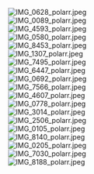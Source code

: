 ![IMG_0628_polarr.jpeg](https://cdn.nlark.com/yuque/0/2022/jpeg/296173/1669001643859-d3c70bf8-b50b-42f2-acf4-6659cc236f31.jpeg#averageHue=%238d9594&from=url&id=PTFl8&name=IMG_0628_polarr.jpeg&originHeight=2048&originWidth=1152&originalType=binary&ratio=1&rotation=0&showTitle=false&size=996620&status=done&style=none&title=)<br />![IMG_0089_polarr.jpeg](https://cdn.nlark.com/yuque/0/2022/jpeg/296173/1669001648163-d1dffd75-bd34-4f17-8633-0a1852ccf40d.jpeg#averageHue=%235d615c&from=url&id=mpH9Z&name=IMG_0089_polarr.jpeg&originHeight=2048&originWidth=1152&originalType=binary&ratio=1&rotation=0&showTitle=false&size=1073779&status=done&style=none&title=)<br />![IMG_4593_polarr.jpeg](https://cdn.nlark.com/yuque/0/2022/jpeg/296173/1669001650534-c2c8cbf6-a991-45cc-b6b0-ebb43595f9b5.jpeg#averageHue=%23884b16&from=url&id=V9csB&name=IMG_4593_polarr.jpeg&originHeight=2048&originWidth=1152&originalType=binary&ratio=1&rotation=0&showTitle=false&size=1205613&status=done&style=none&title=)<br />![IMG_0580_polarr.jpeg](https://cdn.nlark.com/yuque/0/2022/jpeg/296173/1669001652456-bfc77d16-62e4-4007-9d5d-286c2af507c9.jpeg#averageHue=%233f4442&from=url&id=Q6RiN&name=IMG_0580_polarr.jpeg&originHeight=2048&originWidth=1152&originalType=binary&ratio=1&rotation=0&showTitle=false&size=628674&status=done&style=none&title=)<br />![IMG_8453_polarr.jpeg](https://cdn.nlark.com/yuque/0/2022/jpeg/296173/1669001654514-8257761f-f8ee-4374-8d85-6dce4711adb9.jpeg#averageHue=%2361635d&from=url&id=hzYVf&name=IMG_8453_polarr.jpeg&originHeight=1841&originWidth=1152&originalType=binary&ratio=1&rotation=0&showTitle=false&size=1078414&status=done&style=none&title=)<br />![IMG_1307_polarr.jpeg](https://cdn.nlark.com/yuque/0/2022/jpeg/296173/1669001656912-9d0288aa-c8d8-4368-a1c0-39496f812c51.jpeg#averageHue=%235e615d&from=url&id=q0adZ&name=IMG_1307_polarr.jpeg&originHeight=2048&originWidth=1152&originalType=binary&ratio=1&rotation=0&showTitle=false&size=1390343&status=done&style=none&title=)<br />![IMG_7495_polarr.jpeg](https://cdn.nlark.com/yuque/0/2022/jpeg/296173/1669001659915-6e2e5d62-858c-4226-997d-60c4f9c909e1.jpeg#averageHue=%236989c5&from=url&id=WavMW&name=IMG_7495_polarr.jpeg&originHeight=3264&originWidth=1472&originalType=binary&ratio=1&rotation=0&showTitle=false&size=1873489&status=done&style=none&title=)<br />![IMG_6447_polarr.jpeg](https://cdn.nlark.com/yuque/0/2022/jpeg/296173/1669001662914-58211171-c1d3-4dbd-bf57-4305001b860e.jpeg#averageHue=%235d6e63&from=url&id=iqXnf&name=IMG_6447_polarr.jpeg&originHeight=2986&originWidth=1355&originalType=binary&ratio=1&rotation=0&showTitle=false&size=1951839&status=done&style=none&title=)<br />![IMG_0692_polarr.jpeg](https://cdn.nlark.com/yuque/0/2022/jpeg/296173/1669001664873-35169894-2f28-4e3b-ad83-76742206bb6a.jpeg#averageHue=%232c4463&from=url&id=uScRl&name=IMG_0692_polarr.jpeg&originHeight=1152&originWidth=2048&originalType=binary&ratio=1&rotation=0&showTitle=false&size=966108&status=done&style=none&title=)<br />![IMG_7566_polarr.jpeg](https://cdn.nlark.com/yuque/0/2022/jpeg/296173/1669001670479-a03f8d65-2cfe-4845-865b-fe16ce0fdbdc.jpeg#averageHue=%231b4c99&from=url&id=tO98l&name=IMG_7566_polarr.jpeg&originHeight=4608&originWidth=2112&originalType=binary&ratio=1&rotation=0&showTitle=false&size=6782404&status=done&style=none&title=)<br />![IMG_4607_polarr.jpeg](https://cdn.nlark.com/yuque/0/2022/jpeg/296173/1669001796530-6bd2369e-efac-4881-bede-7eadc7a593bd.jpeg#averageHue=%2327578d&from=url&id=TYu1m&name=IMG_4607_polarr.jpeg&originHeight=2112&originWidth=4608&originalType=binary&ratio=1&rotation=0&showTitle=false&size=4855789&status=done&style=none&title=)<br />![IMG_0778_polarr.jpeg](https://cdn.nlark.com/yuque/0/2022/jpeg/296173/1669001803493-b9f4fa5b-2d7e-421d-8afb-f98c57c5b676.jpeg#averageHue=%231f3f6b&from=url&id=JgDKB&name=IMG_0778_polarr.jpeg&originHeight=2112&originWidth=4608&originalType=binary&ratio=1&rotation=0&showTitle=false&size=3627209&status=done&style=none&title=)<br />![IMG_3014_polarr.jpeg](https://cdn.nlark.com/yuque/0/2022/jpeg/296173/1669001809669-0125f04c-258b-4d98-9375-dd11786286e3.jpeg#averageHue=%23353a35&from=url&id=ot0f1&name=IMG_3014_polarr.jpeg&originHeight=4350&originWidth=2112&originalType=binary&ratio=1&rotation=0&showTitle=false&size=4673596&status=done&style=none&title=)<br />![IMG_2506_polarr.jpeg](https://cdn.nlark.com/yuque/0/2022/jpeg/296173/1669001815281-d85effd0-515b-45e5-9bbf-a7446a4a37d5.jpeg#averageHue=%235e6d55&from=url&id=BDbG4&name=IMG_2506_polarr.jpeg&originHeight=2112&originWidth=4608&originalType=binary&ratio=1&rotation=0&showTitle=false&size=5459637&status=done&style=none&title=)<br />![IMG_0105_polarr.jpeg](https://cdn.nlark.com/yuque/0/2022/jpeg/296173/1669001819615-4c1b6138-124d-41b6-8d5f-26ec294bf675.jpeg#averageHue=%23a3b7e4&from=url&id=ftE5E&name=IMG_0105_polarr.jpeg&originHeight=1824&originWidth=4000&originalType=binary&ratio=1&rotation=0&showTitle=false&size=3661464&status=done&style=none&title=)<br />![IMG_8140_polarr.jpeg](https://cdn.nlark.com/yuque/0/2022/jpeg/296173/1669001826841-a7eaf17b-0887-453d-ae3d-b8e196153128.jpeg#averageHue=%238a9288&from=url&id=RzBAv&name=IMG_8140_polarr.jpeg&originHeight=1824&originWidth=4000&originalType=binary&ratio=1&rotation=0&showTitle=false&size=3893897&status=done&style=none&title=)<br />![IMG_0205_polarr.jpeg](https://cdn.nlark.com/yuque/0/2022/jpeg/296173/1669001832038-699b0611-2c08-4568-b584-73fade78f55b.jpeg#averageHue=%239ca5aa&from=url&id=jFm3c&name=IMG_0205_polarr.jpeg&originHeight=2112&originWidth=3197&originalType=binary&ratio=1&rotation=0&showTitle=false&size=3516598&status=done&style=none&title=)<br />![IMG_7030_polarr.jpeg](https://cdn.nlark.com/yuque/0/2022/jpeg/296173/1669001837108-3c6bff80-5296-4cff-be8d-02975747e628.jpeg#averageHue=%231d796a&from=url&id=YbfL4&name=IMG_7030_polarr.jpeg&originHeight=1824&originWidth=4000&originalType=binary&ratio=1&rotation=0&showTitle=false&size=3540914&status=done&style=none&title=)<br />![IMG_8188_polarr.jpeg](https://cdn.nlark.com/yuque/0/2022/jpeg/296173/1669001842100-4dc72996-2549-4d40-8631-09c524292819.jpeg#averageHue=%232a716a&from=url&id=k7019&name=IMG_8188_polarr.jpeg&originHeight=1824&originWidth=4000&originalType=binary&ratio=1&rotation=0&showTitle=false&size=3913852&status=done&style=none&title=)

